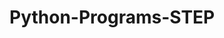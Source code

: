 # Python-Programs-STEP
      
  
            
               
               
                      
                      
            
  
